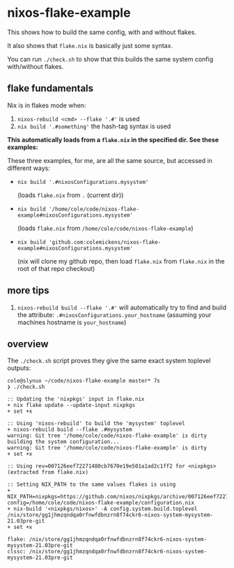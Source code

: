 # nixos-flake-example

This shows how to build the same config, with and without flakes.

It also shows that `flake.nix` is basically just some syntax.

You can run `./check.sh` to show that this builds the same system config
with/without flakes.

## flake fundamentals

Nix is in flakes mode when:
1. `nixos-rebuild <cmd> --flake '.#'` is used
2. `nix build '.#something'` the hash-tag syntax is used

**This automatically loads from a `flake.nix` in the specified dir. See these examples:**

These three examples, for me, are all the same source, but accessed in different ways:

* `nix build '.#nixosConfigurations.mysystem'`

    (loads `flake.nix` from `.` (current dir))

* `nix build '/home/cole/code/nixos-flake-example#nixosConfigurations.mysystem'`

    (loads `flake.nix` from `/home/cole/code/nixos-flake-example`)
    
* `nix build 'github.com:colemickens/nixos-flake-example#nixosConfigurations.mysystem'`

    (nix will clone my github repo, then load `flake.nix` from `flake.nix` in the root of that repo checkout)


## more tips

1. `nixos-rebuild build --flake '.#'` will automatically try to find and build the attribute: `.#nixosConfigurations.your_hostname` (assuming your machines hostname is `your_hostname`)


## overview

The `./check.sh` script proves they give the same exact system toplevel outputs:

```console
cole@slynux ~/code/nixos-flake-example master* 7s
❯ ./check.sh     

:: Updating the 'nixpkgs' input in flake.nix
+ nix flake update --update-input nixpkgs
+ set +x

:: Using 'nixos-rebuild' to build the 'mysystem' toplevel
+ nixos-rebuild build --flake .#mysystem
warning: Git tree '/home/cole/code/nixos-flake-example' is dirty
building the system configuration...
warning: Git tree '/home/cole/code/nixos-flake-example' is dirty
+ set +x

:: Using rev=007126eef72271480cb7670e19e501a1ad2c1ff2 for <nixpkgs> (extracted from flake.nix)

:: Setting NIX_PATH to the same values flakes is using
+ NIX_PATH=nixpkgs=https://github.com/nixos/nixpkgs/archive/007126eef72271480cb7670e19e501a1ad2c1ff2.tar.gz:nixos-config=/home/cole/code/nixos-flake-example/configuration.nix
+ nix-build '<nixpkgs/nixos>' -A config.system.build.toplevel
/nix/store/gg1jhmzqndqa0rfnwfdbnzrn8f74ckr6-nixos-system-mysystem-21.03pre-git
+ set +x

flake: /nix/store/gg1jhmzqndqa0rfnwfdbnzrn8f74ckr6-nixos-system-mysystem-21.03pre-git
clssc: /nix/store/gg1jhmzqndqa0rfnwfdbnzrn8f74ckr6-nixos-system-mysystem-21.03pre-git

```

